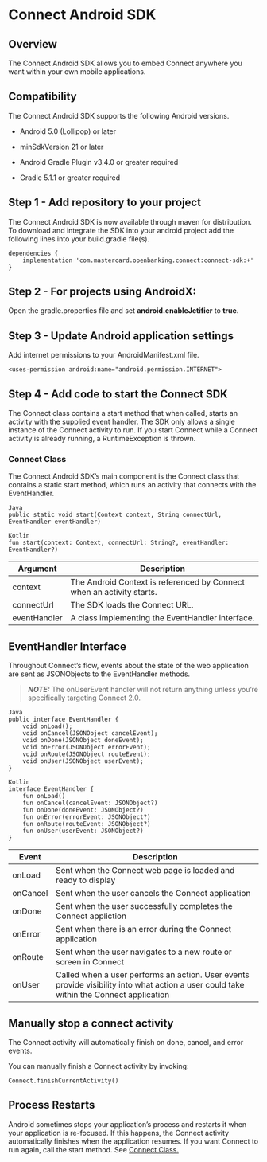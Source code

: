# Connect Android SDK

## Overview

The Connect Android SDK allows you to embed Connect anywhere you want within your own mobile applications.


## Compatibility

The Connect Android SDK supports the following Android versions.

* Android 5.0 (Lollipop) or later

* minSdkVersion 21 or later

* Android Gradle Plugin v3.4.0 or greater required

* Gradle 5.1.1 or greater required


## Step 1 - Add repository to your project

The Connect Android SDK is now available through maven for distribution. To download and integrate the SDK into your android project add the following lines into your build.gradle file(s).

```
dependencies {
    implementation 'com.mastercard.openbanking.connect:connect-sdk:+'
}
```


## Step 2 - For projects using AndroidX:

Open the gradle.properties file and set **android.enableJetifier** to **true.**


## Step 3 - Update Android application settings

Add internet permissions to your AndroidManifest.xml file.

```
<uses-permission android:name="android.permission.INTERNET">
```


## Step 4 - Add code to start the Connect SDK

The Connect class contains a start method that when called, starts an activity with the supplied event handler. The SDK only allows a single instance of the Connect activity to run. If you start Connect while a Connect activity is already running, a RuntimeException is thrown.


### Connect Class

The Connect Android SDK’s main component is the Connect class that contains a static start method, which runs an activity that connects with the EventHandler.

```
Java
public static void start(Context context, String connectUrl, EventHandler eventHandler)
```

```
Kotlin
fun start(context: Context, connectUrl: String?, eventHandler: EventHandler?)
```

| Argument | Description |
| ------ | ------ |
| context | The Android Context is referenced by Connect when an activity starts. |
| connectUrl | The SDK loads the Connect URL. |
| eventHandler | A class implementing the EventHandler interface. |

## EventHandler Interface

Throughout Connect’s flow, events about the state of the web application are sent as JSONObjects to the EventHandler methods.

> **_NOTE:_**  The onUserEvent handler will not return anything unless you’re specifically targeting Connect 2.0.

```
Java
public interface EventHandler {
    void onLoad();
    void onCancel(JSONObject cancelEvent);
    void onDone(JSONObject doneEvent);
    void onError(JSONObject errorEvent);
    void onRoute(JSONObject routeEvent);
    void onUser(JSONObject userEvent);
}
```

```
Kotlin
interface EventHandler {
    fun onLoad()
    fun onCancel(cancelEvent: JSONObject?)
    fun onDone(doneEvent: JSONObject?)
    fun onError(errorEvent: JSONObject?)
    fun onRoute(routeEvent: JSONObject?)
    fun onUser(userEvent: JSONObject?)
}
```

Event | Description |
| ------ | ------ |
| onLoad | Sent when the Connect web page is loaded and ready to display |
| onCancel | Sent when the user cancels the Connect application |
| onDone | Sent when the user successfully completes the Connect appliction |
| onError | Sent when there is an error during the Connect application |
| onRoute | Sent when the user navigates to a new route or screen in Connect |
| onUser | Called when a user performs an action. User events provide visibility into what action a user could take within the Connect application |


## Manually stop a connect activity

The Connect activity will automatically finish on done, cancel, and error events.

You can manually finish a Connect activity by invoking:

```
Connect.finishCurrentActivity()
```


## Process Restarts

Android sometimes stops your application’s process and restarts it when your application is re-focused. If this happens, the Connect activity automatically finishes when the application resumes. If you want Connect to run again, call the start method. See [Connect Class.](#connect-class)
